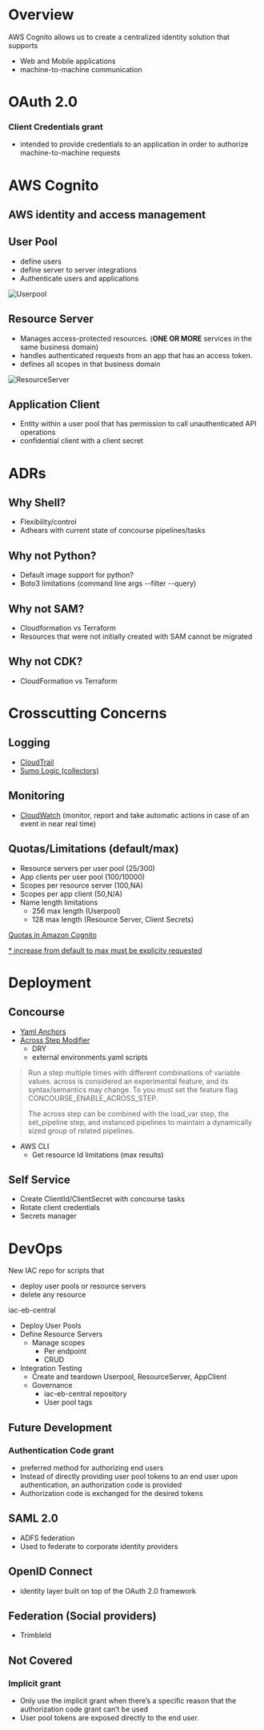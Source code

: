 # Overview

AWS Cognito allows us to create a centralized identity solution that supports
- Web and Mobile applications
- machine-to-machine communication



# OAuth 2.0
### Client Credentials grant 
- intended to provide credentials to an application in order to authorize machine-to-machine requests

# AWS Cognito 
## AWS identity and access management

## User Pool
- define users
- define server to server integrations
- Authenticate users and applications

![Userpool](https://docs.aws.amazon.com/images/cognito/latest/developerguide/images/scenario-authentication-cup.png)

## Resource Server
- Manages access-protected resources. (**ONE OR MORE** services in the same business domain)
- handles authenticated requests from an app that has an access token.
- defines all scopes in that business domain

![ResourceServer](https://docs.aws.amazon.com/images/cognito/latest/developerguide/images/resource-servers.png)

## Application Client
- Entity within a user pool that has permission to call unauthenticated API operations
- confidential client with a client secret


# ADRs
## Why Shell?
- Flexibility/control
- Adhears with current state of concourse pipelines/tasks

## Why not Python?
- Default image support for python?
- Boto3 limitations (command line args --filter --query)

## Why not SAM?
- Cloudformation vs Terraform
- Resources that were not initially created with SAM cannot be migrated 

## Why not CDK?
- CloudFormation vs Terraform

# Crosscutting Concerns
## Logging
- [CloudTrail](https://docs.aws.amazon.com/cognito/latest/developerguide/logging-using-cloudtrail.html)
- [Sumo Logic (collectors)](https://help.sumologic.com/docs/integrations/amazon-aws/cloudtrail/)

## Monitoring
- [CloudWatch](https://docs.aws.amazon.com/cognito/latest/developerguide/monitoring.html) (monitor, report and take automatic actions in case of an event in near real time)

## Quotas/Limitations (default/max)
- Resource servers per user pool (25/300)
- App clients per user pool (100/10000)
- Scopes per resource server (100,NA)
- Scopes per app client (50,N/A)
- Name length limitations
    - 256 max length (Userpool)
    - 128 max length (Resource Server, Client Secrets)

[Quotas in Amazon Cognito](https://docs.aws.amazon.com/cognito/latest/developerguide/limits.html)

[* increase from default to max must be explicity requested](https://console.aws.amazon.com/support/home#/case/create?issueType=service-limit-increase)



# Deployment

## Concourse
- [Yaml Anchors](https://docs.concourse.farm/cookbook/use-yaml-anchor-and-alias)
- [Across Step Modifier](https://concourse-ci.org/across-step.html)
    - DRY
    - external environments.yaml scripts
>Run a step multiple times with different combinations of variable values.
across is considered an experimental feature, and its syntax/semantics may change. To you must set the feature flag CONCOURSE_ENABLE_ACROSS_STEP.
>
>The across step can be combined with the load_var step, the set_pipeline step, and instanced pipelines to maintain a dynamically sized group of related pipelines.

- AWS CLI
    - Get resource Id limitations (max results)

## Self Service
- Create ClientId/ClientSecret with concourse tasks
- Rotate client credentials
- Secrets manager


# DevOps

New IAC repo for scripts that 
- deploy user pools or resource servers
- delete any resource

iac-eb-central
- Deploy User Pools
- Define Resource Servers
    - Manage scopes
        - Per endpoint 
        - CRUD
- Integration Testing
    - Create and teardown Userpool, ResourceServer, AppClient
    - Governance
        - iac-eb-central repository
        - User pool tags


## Future Development

### Authentication Code grant 
- preferred method for authorizing end users
- Instead of directly providing user pool tokens to an end user upon authentication, an authorization code is provided
- Authorization code is exchanged for the desired tokens

## SAML 2.0
- ADFS federation
- Used to federate to corporate identity providers

## OpenID Connect
- identity layer built on top of the OAuth 2.0 framework

## Federation (Social providers)
- TrimbleId

## Not Covered

### Implicit grant 
- Only use the implicit grant when there’s a specific reason that the authorization code grant can’t be used
- User pool tokens are exposed directly to the end user.
